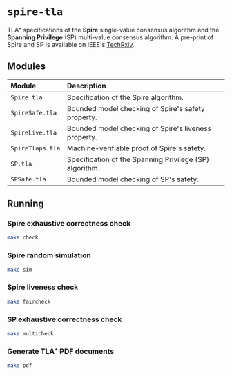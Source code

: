 `spire-tla`
===
TLA⁺ specifications of the **Spire** single-value consensus algorithm and the **Spanning Privilege** (SP) multi-value consensus algorithm. A pre-print of Spire and SP is available on IEEE's [TechRxiv](https://www.techrxiv.org/articles/preprint/Spire_A_Cooperative_Phase-Symmetric_Solution_to_Distributed_Consensus/13531136).

## Modules
|Module                |Description                          |
|:---------------------|:------------------------------------|
|`Spire.tla`           |Specification of the Spire algorithm.|
|`SpireSafe.tla`       |Bounded model checking of Spire's safety property.|
|`SpireLive.tla`       |Bounded model checking of Spire's liveness property.|
|`SpireTlaps.tla`      |Machine-verifiable proof of Spire's safety.|
|`SP.tla`              |Specification of the Spanning Privilege (SP) algorithm.|
|`SPSafe.tla`          |Bounded model checking of SP's safety.|

## Running
### Spire exhaustive correctness check
```sh
make check
```

### Spire random simulation
```sh
make sim
```

### Spire liveness check
```sh
make faircheck
```

### SP exhaustive correctness check
```sh
make multicheck
```

### Generate TLA⁺ PDF documents
```sh
make pdf
```